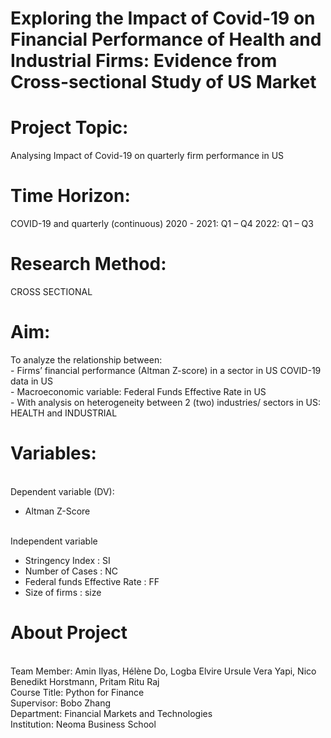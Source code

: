 # Exploring the Impact of Covid-19 on Financial Performance of Health and Industrial Firms: Evidence from Cross-sectional Study of US Market
# Project Topic:
Analysing Impact of Covid-19 on quarterly firm performance in US
# Time Horizon:
COVID-19 and quarterly (continuous)
2020 - 2021: Q1 – Q4
2022: Q1 – Q3
# Research Method:
CROSS SECTIONAL
# Aim:
To analyze the relationship between: 
<br>- Firms’ financial performance (Altman Z-score) in a sector in US COVID-19 data in US
<br>- Macroeconomic variable: Federal Funds Effective Rate in US
<br>- With analysis on heterogeneity between 2 (two) industries/ sectors in US: HEALTH and INDUSTRIAL
# Variables:
<br> Dependent variable (DV): 
- Altman Z-Score</b>

<br> Independent variable
- Stringency Index : SI
- Number of Cases : NC
- Federal funds Effective Rate : FF
- Size of firms : size

# About Project
<br>Team Member: Amin Ilyas, Hélène Do, Logba Elvire Ursule Vera Yapi, Nico Benedikt Horstmann, Pritam Ritu Raj
<br> Course Title: Python for Finance
<br>Supervisor: Bobo Zhang
<br>Department: Financial Markets and Technologies
<br>Institution: Neoma Business School

